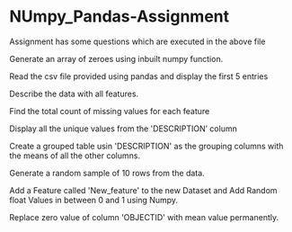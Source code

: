 # NUmpy_Pandas-Assignment

Assignment has some questions which are executed in the above file

Generate an array of zeroes using inbuilt numpy function.

Read the csv file provided using pandas and display the first 5 entries

Describe the data with all features.

Find the total count of missing values for each feature

Display all the unique values from the 'DESCRIPTION’ column

Create a grouped table usin 'DESCRIPTION' as the grouping columns with the means of all the other columns.

Generate a random sample of 10 rows from the data.

Add a Feature called 'New_feature' to the new Dataset and Add Random float Values in between 0 and 1 using Numpy.

Replace zero value of column 'OBJECTID' with mean value permanently.
